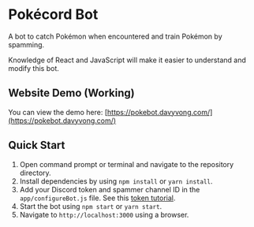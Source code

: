 # Pokécord Bot
A bot to catch Pokémon when encountered and train Pokémon by spamming.

Knowledge of React and JavaScript will make it easier to understand and modify this bot.

## Website Demo (Working)
You can view the demo here: [https://pokebot.davyvong.com/](https://pokebot.davyvong.com/)

## Quick Start
1. Open command prompt or terminal and navigate to the repository directory.
2. Install dependencies by using `npm install` or `yarn install`.
3. Add your Discord token and spammer channel ID in the `app/configureBot.js` file. See this [token tutorial](https://github.com/TheRacingLion/Discord-SelfBot/wiki/Discord-Token-Tutorial).
4. Start the bot using `npm start` or `yarn start`.
5. Navigate to `http://localhost:3000` using a browser.
